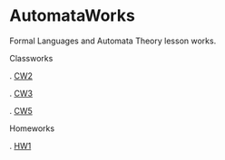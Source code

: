 # AutomataWorks
Formal Languages and Automata Theory lesson works.

Classworks

. [CW2](https://busenurkaraca.github.io/AutomataWorks/CW2.html)

. [CW3](https://busenurkaraca.github.io/AutomataWorks/CW3_Automata.html)

. [CW5](https://busenurkaraca.github.io/AutomataWorks/Expression.html)

Homeworks

. [HW1](https://busenurkaraca.github.io/AutomataWorks/Homework1.html)
